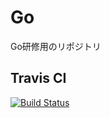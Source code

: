 # Go
Go研修用のリポジトリ

## Travis CI
[![Build Status](https://travis-ci.org/nagai1110/Go.svg?branch=master)](https://travis-ci.org/nagai1110/Go)
